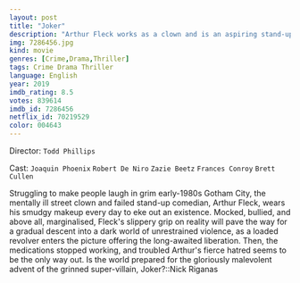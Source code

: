 ```yaml
---
layout: post
title: "Joker"
description: "Arthur Fleck works as a clown and is an aspiring stand-up comic. He has mental health issues, part of which involves uncontrollable laughter. Times are tough and, due to his issues and occupation, Arthur has an even worse time than most. Over time these issues bear down on him, shaping his actions, making him ultimately take on the persona he is more known as...Joker..."
img: 7286456.jpg
kind: movie
genres: [Crime,Drama,Thriller]
tags: Crime Drama Thriller 
language: English
year: 2019
imdb_rating: 8.5
votes: 839614
imdb_id: 7286456
netflix_id: 70219529
color: 004643
---
```

Director: `Todd Phillips`  

Cast: `Joaquin Phoenix` `Robert De Niro` `Zazie Beetz` `Frances Conroy` `Brett Cullen` 

Struggling to make people laugh in grim early-1980s Gotham City, the mentally ill street clown and failed stand-up comedian, Arthur Fleck, wears his smudgy makeup every day to eke out an existence. Mocked, bullied, and above all, marginalised, Fleck's slippery grip on reality will pave the way for a gradual descent into a dark world of unrestrained violence, as a loaded revolver enters the picture offering the long-awaited liberation. Then, the medications stopped working, and troubled Arthur's fierce hatred seems to be the only way out. Is the world prepared for the gloriously malevolent advent of the grinned super-villain, Joker?::Nick Riganas